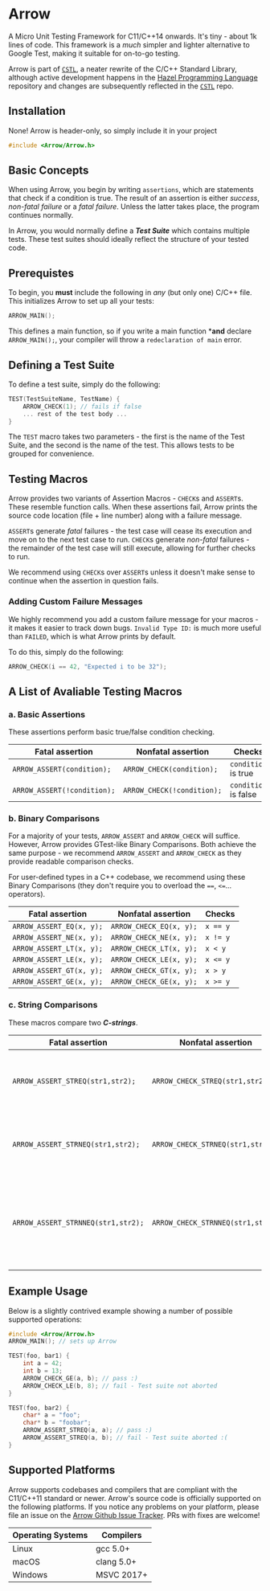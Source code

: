 # Arrow
A Micro Unit Testing Framework for C11/C++14 onwards. It's tiny - about 1k lines of code. This framework is a *much* simpler and lighter alternative to Google Test, making it suitable for on-to-go testing. 

Arrow is part of [`CSTL`](https://github.com/jasmcaus/CSTL), a neater rewrite of the C/C++ Standard Library, although active development happens in the [Hazel Programming Language](https://github.com/HazelLang/Hazel) repository and changes are subsequently reflected in the [`CSTL`](https://github.com/jasmcaus/CSTL) repo.

## Installation
None! Arrow is header-only, so simply include it in your project
```c
#include <Arrow/Arrow.h>
```

## Basic Concepts
When using Arrow, you begin by writing `assertions`, which are statements that check if a condition is true. The result of an assertion is either *success*, *non-fatal failure* or a *fatal failure*. Unless the latter takes place, the program continues normally. 

In Arrow, you would normally define a ***Test Suite*** which contains multiple tests. These test suites should ideally reflect the structure of your tested code. 

## Prerequistes
To begin, you **must** include the following in *any* (but only one) C/C++ file. This initializes Arrow to set up all your tests:
```c
ARROW_MAIN();
```
This defines a main function, so if you write a main function ***and** declare `ARROW_MAIN();`, your compiler will throw a `redeclaration of main` error.

## Defining a Test Suite
To define a test suite, simply do the following:
```c
TEST(TestSuiteName, TestName) {
    ARROW_CHECK(1); // fails if false
    ... rest of the test body ...
}
```
The `TEST` macro takes two parameters - the first is the name of the Test Suite, and the second is the name of the test. This allows tests to be grouped for convenience. 


## Testing Macros
Arrow provides two variants of Assertion Macros - `CHECK`s and `ASSERT`s. These resemble function calls. When these assertions fail, Arrow prints the source code location (file + line number) along with a failure message. 

`ASSERT`s generate *fatal* failures - the test case will cease its execution and move on to the next test case to run. 
`CHECK`s generate *non-fatal* failures - the remainder of the test case will still execute, allowing for further checks to run. 

We recommend using `CHECK`s over `ASSERT`s unless it doesn't make sense to continue when the assertion in question fails. 

### Adding Custom Failure Messages
We highly recommend you add a custom failure message for your macros - it makes it easier to track down bugs. `Invalid Type ID:` is much more useful than `FAILED`, which is what Arrow prints by default.

To do this, simply do the following:
```C
ARROW_CHECK(i == 42, "Expected i to be 32");
```

## A List of Avaliable Testing Macros
### a. Basic Assertions
These assertions perform basic true/false condition checking. 

Fatal assertion             | Nonfatal assertion         | Checks
--------------------------  | -------------------------- | --------------------
`ARROW_ASSERT(condition);`  | `ARROW_CHECK(condition);`  | `condition` is true
`ARROW_ASSERT(!condition);` | `ARROW_CHECK(!condition);` | `condition` is false

### b. Binary Comparisons
For a majority of your tests, `ARROW_ASSERT` and `ARROW_CHECK` will suffice. However, Arrow provides GTest-like Binary Comparisons. Both achieve the same purpose - we recommend `ARROW_ASSERT` and `ARROW_CHECK` as they provide readable comparison checks. 

For user-defined types in a C++ codebase, we recommend using these Binary Comparisons (they don't require you to overload the `==`, `<=`... operators).

Fatal assertion          | Nonfatal assertion       | Checks
------------------------ | ------------------------ | --------------
`ARROW_ASSERT_EQ(x, y);` | `ARROW_CHECK_EQ(x, y);`  | `x == y`
`ARROW_ASSERT_NE(x, y);` | `ARROW_CHECK_NE(x, y);`  | `x != y`
`ARROW_ASSERT_LT(x, y);` | `ARROW_CHECK_LT(x, y);`  | `x < y`
`ARROW_ASSERT_LE(x, y);` | `ARROW_CHECK_LE(x, y);`  | `x <= y`
`ARROW_ASSERT_GT(x, y);` | `ARROW_CHECK_GT(x, y);`  | `x > y`
`ARROW_ASSERT_GE(x, y);` | `ARROW_CHECK_GE(x, y);`  | `x >= y`

### c. String Comparisons
These macros compare two ***C-strings***. 

| Fatal assertion                | Nonfatal assertion             | Checks                                                 |
| --------------------------     | ------------------------------ | -------------------------------------------------------- |
| `ARROW_ASSERT_STREQ(str1,str2);`     | `ARROW_CHECK_STREQ(str1,str2);`     | the two C strings have the same content   		     |
| `ARROW_ASSERT_STRNEQ(str1,str2);`     | `ARROW_CHECK_STRNEQ(str1,str2);`     | the two C strings have different contents 		     |
| `ARROW_ASSERT_STRNNEQ(str1,str2);` | `ARROW_CHECK_STRNNEQ(str1,str2);` | the two C strings have the same content, upto the length of str1   |



## Example Usage
Below is a slightly contrived example showing a number of possible supported operations:
```C
#include <Arrow/Arrow.h>
ARROW_MAIN(); // sets up Arrow 

TEST(foo, bar1) {
    int a = 42; 
    int b = 13; 
    ARROW_CHECK_GE(a, b); // pass :)
    ARROW_CHECK_LE(b, 8); // fail - Test suite not aborted 
}

TEST(foo, bar2) {
    char* a = "foo";
    char* b = "foobar";
    ARROW_ASSERT_STREQ(a, a); // pass :)
    ARROW_ASSERT_STREQ(a, b); // fail - Test suite aborted :(
}
```

## Supported Platforms
Arrow supports codebases and compilers that are compliant with the C11/C++11 standard or newer. Arrow's source code is officially supported on the following platforms. If you notice any problems on your platform, please file an issue on the [Arrow Github Issue Tracker](https://github/jasmcaus/Arrow/issues). PRs with fixes are welcome! 

Operating Systems          | Compilers       
-------------------------- | -------------------------- 
Linux                      | gcc 5.0+ 
macOS                      | clang 5.0+
Windows                    | MSVC 2017+